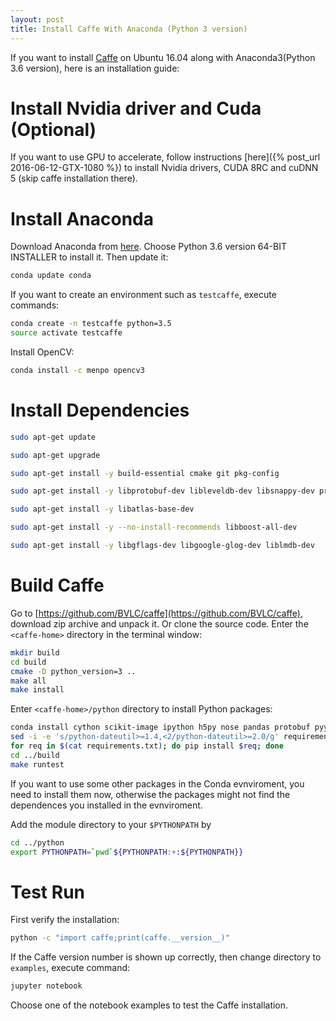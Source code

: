 ```yaml
---
layout: post
title: Install Caffe With Anaconda (Python 3 version)
---
```


If you want to install [Caffe](http://caffe.berkeleyvision.org/) on Ubuntu 16.04 along with Anaconda3(Python 3.6 version), here is an installation guide:


# Install Nvidia driver and Cuda (Optional)

If you want to use GPU to accelerate, follow instructions [here]({% post_url 2016-06-12-GTX-1080 %}) to install Nvidia drivers, CUDA 8RC and cuDNN 5 (skip caffe installation there).

# Install Anaconda

Download Anaconda from [here](https://www.continuum.io/downloads). Choose Python 3.6 version 64-BIT INSTALLER to install it. Then update it:

```bash
conda update conda
```

If you want to create an environment such as `testcaffe`, execute commands:

```bash
conda create -n testcaffe python=3.5
source activate testcaffe
```

Install OpenCV:

```bash
conda install -c menpo opencv3
```

# Install Dependencies

```bash
sudo apt-get update

sudo apt-get upgrade

sudo apt-get install -y build-essential cmake git pkg-config

sudo apt-get install -y libprotobuf-dev libleveldb-dev libsnappy-dev protobuf-compiler

sudo apt-get install -y libatlas-base-dev 

sudo apt-get install -y --no-install-recommends libboost-all-dev

sudo apt-get install -y libgflags-dev libgoogle-glog-dev liblmdb-dev
```

# Build Caffe

Go to [https://github.com/BVLC/caffe](https://github.com/BVLC/caffe), download zip archive and unpack it. Or clone the source code. Enter the `<caffe-home>` directory in the terminal window:

```bash
mkdir build
cd build
cmake -D python_version=3 ..
make all
make install
```

Enter `<caffe-home>/python` directory to install Python packages:

```bash
conda install cython scikit-image ipython h5py nose pandas protobuf pyyaml jupyter
sed -i -e 's/python-dateutil>=1.4,<2/python-dateutil>=2.0/g' requirements.txt
for req in $(cat requirements.txt); do pip install $req; done
cd ../build
make runtest
```

If you want to use some other packages in the Conda evnviroment, you need to install them now, otherwise the packages might not find the dependences you installed in the evnviroment.

Add the module directory to your `$PYTHONPATH` by 

```bash
cd ../python
export PYTHONPATH=`pwd`${PYTHONPATH:+:${PYTHONPATH}}
```

# Test Run

First verify the installation:

```bash
python -c "import caffe;print(caffe.__version__)"
```

If the Caffe version number is shown up correctly, then change directory to `examples`, execute command:

```bash
jupyter notebook
```

Choose one of the notebook examples to test the Caffe installation.



